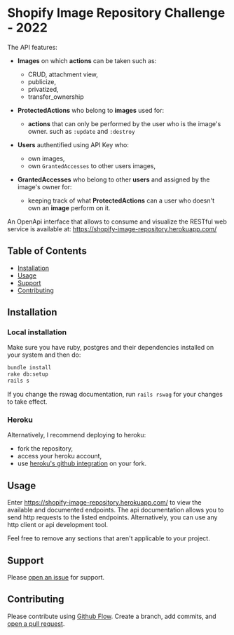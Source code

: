 # Shopify Image Repository Challenge - 2022

The API features:
- **Images** on which **actions** can be taken such as:
  - CRUD, attachment view,
  - publicize,
  - privatized,
  - transfer_ownership

- **ProtectedActions** who belong to **images** used for:
  - **actions** that can only be performed by the user who is the image's owner. such as `:update` and `:destroy`

- **Users** authentified using API Key who:
  - own images,
  - own `GrantedAccesses` to other users images,

- **GrantedAccesses** who belong to other **users** and assigned by the image's owner for:
  - keeping track of what **ProtectedActions** can a user who doesn't own an **image** perform on it.

An OpenApi interface that allows to consume and visualize the RESTful web service is available at: https://shopify-image-repository.herokuapp.com/


## Table of Contents

- [Installation](#installation)
- [Usage](#usage)
- [Support](#support)
- [Contributing](#contributing)

## Installation

### Local installation
Make sure you have ruby, postgres and their dependencies installed on your system and then do:

```sh
bundle install
rake db:setup
rails s
```

If you change the rswag documentation, run `rails rswag` for your changes to take effect.

### Heroku
Alternatively, I recommend deploying to heroku:
- fork the repository,
- access your heroku account,
- use [heroku's github integration](https://devcenter.heroku.com/articles/github-integration) on your fork.

## Usage
Enter https://shopify-image-repository.herokuapp.com/ to view the available and documented endpoints. The api documentation allows you to send http requests to the listed endpoints. Alternatively, you can use any http client or api development tool. 

Feel free to remove any sections that aren't applicable to your project.

## Support

Please [open an issue](https://github.com/charbeltabet/shopify-image-repository/issues/new) for support.

## Contributing

Please contribute using [Github Flow](https://guides.github.com/introduction/flow/). Create a branch, add commits, and [open a pull request](https://github.com/charbeltabet/shopify-image-repository/compare/).